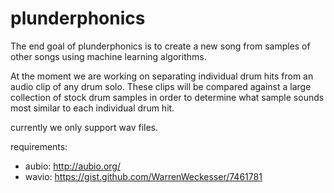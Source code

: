 plunderphonics
==============
The end goal of plunderphonics is to create a new song from samples of other songs using machine learning algorithms.

 At the moment we are working on separating individual drum hits from an audio clip of any drum solo. These clips will be compared against a large collection of stock drum samples in order to determine what sample sounds most similar to each individual drum hit.  

currently we only support wav files.

requirements:
- aubio: http://aubio.org/
- wavio: https://gist.github.com/WarrenWeckesser/7461781

